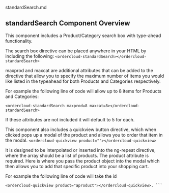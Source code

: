 standardSearch.md

## standardSearch Component Overview

This component includes a Product/Category search box with type-ahead functionality.

The search box directive can be placed anywhere in your HTML by including the following:
```<ordercloud-standardSearch></ordercloud-standardSearch>```

maxprod and maxcat are additional attributes that can be added to the directive that allow you
to specify the maximum number of items you would like listed in the typeahead for both Products
and Categories respectively.

For example the following line of code will allow up to 8 items for Products and Categories:

```<ordercloud-standardSearch maxprod=8 maxcat=8></ordercloud-standardSearch>```

If these attributes are not included it will default to 5 for each.


This component also includes a quickview button directive, which when clicked pops up a modal of the product and allows you to order that item in the modal.
```<ordercloud-quickview product=""></ordercloud-quickview>```

It is designed to be interpolated or inserted into the ng-repeat directive, where the array should be a list of products.
The product attribute is required. Here is where you pass the product object into the modal which then allows you to add that specific product into your shopping cart.

For example the following line of code will take the id
```<div class="col-md-3 " ng-repeat="aproduct in results.products.list.Items">
<ordercloud-quickview product="aproduct"></ordercloud-quickview>. ```

